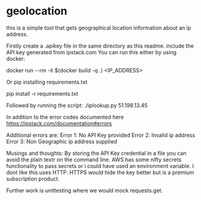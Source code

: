 # geolocation

this is a simple tool that gets geographical location information about an ip address.

Firstly create a .apikey file in the same directory as this readme. include the API key generated from ipstack.com
You can run this either by using docker:

docker run --rm -it $(docker build -q .) <IP_ADDRESS>

Or pip installing requirements.txt

pip install -r requirements.txt

Followed by running the script: ./iplookup.py 51.198.13.45

In addition to the error codes documented here https://ipstack.com/documentation#errors

Additional errors are:
Error 1: No API Key provided
Error 2: Invalid ip address
Error 3: Non Geographic ip address supplied

Musings and thoughts:
By storing the API Key credential in a file you can avoid the plain textr on the command line. AWS has some nifty secrets functionality to pass secrets or i could have used an environment variable. I dont like this uses HTTP. HTTPS would hide the key better but is a premium subscription product.

Further work is unittesting where we would mock requests.get.
